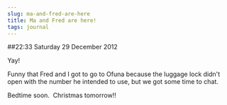 ```yaml
---
slug: ma-and-fred-are-here
title: Ma and Fred are here!
tags: journal
---
```


##22:33 Saturday 29 December 2012

Yay!

Funny that Fred and I got to go to Ofuna because the luggage lock didn't open with the number he intended to use, but we got some time to chat.

Bedtime soon.  Christmas tomorrow!!
